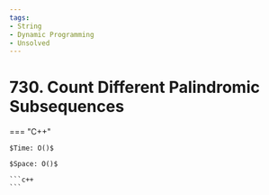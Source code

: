 ```yaml
---
tags:
- String
- Dynamic Programming
- Unsolved
---
```



# 730. Count Different Palindromic Subsequences

=== "C++"

    $Time: O()$

    $Space: O()$

    ```c++
    ```